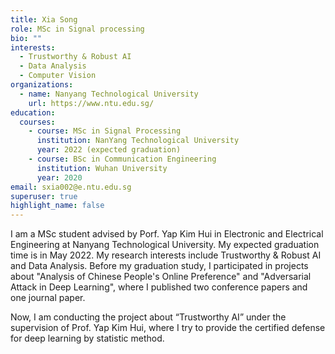 ```yaml
---
title: Xia Song
role: MSc in Signal processing
bio: ""
interests:
  - Trustworthy & Robust AI
  - Data Analysis
  - Computer Vision
organizations:
  - name: Nanyang Technological University
    url: https://www.ntu.edu.sg/
education:
  courses:
    - course: MSc in Signal Processing
      institution: NanYang Technological University
      year: 2022 (expected graduation)
    - course: BSc in Communication Engineering
      institution: Wuhan University
      year: 2020
email: sxia002@e.ntu.edu.sg
superuser: true
highlight_name: false
---
```


I am a MSc student advised by Porf. Yap Kim Hui in Electronic and Electrical Engineering at Nanyang Technological University. My expected graduation time is in May 2022. My research interests include Trustworthy & Robust AI and Data Analysis. Before my graduation study, I participated in projects about "Analysis of Chinese People's Online Preference" and "Adversarial Attack in Deep Learning", where I published two conference papers and one journal paper. 

Now, I am conducting the project about “Trustworthy AI” under the supervision of Prof. Yap Kim Hui, where I try to provide the certified defense for deep learning by statistic method. 



